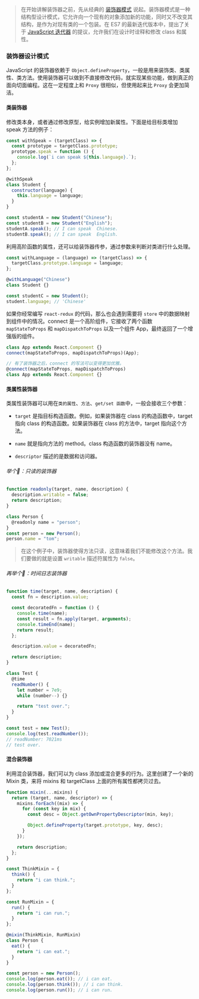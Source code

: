 > 在开始讲解装饰器之前，先从经典的 [装饰器模式](./../design/设计原则-丁.md) 说起。装饰器模式是一种结构型设计模式，它允许向一个现有的对象添加新的功能，同时又不改变其结构，是作为对现有类的一个包装。在 ES7 的最新迭代版本中，提出了关于 [JavaScript 迭代器](https://github.com/wycats/javascript-decorators) 的提议，允许我们在设计时诠释和修改 class 和属性。

### 装饰器设计模式

JavaScript 的装饰器依赖于 `Object.defineProperty`，一般是用来装饰类、类属性、类方法。使用装饰器可以做到不直接修改代码，就实现某些功能，做到真正的面向切面编程。这在一定程度上和 `Proxy` 很相似，但使用起来比 `Proxy` 会更加简洁。

#### 类装饰器

修改类本身，或者通过修改原型，给实例增加新属性。下面是给目标类增加 speak 方法的例子：

```javascript
const withSpeak = (targetClass) => {
  const prototype = targetClass.prototype;
  prototype.speak = function () {
    console.log(`i can speak ${this.language}.`);
  };
};

@withSpeak
class Student {
  constructor(language) {
    this.language = language;
  }
}

const studentA = new Student("Chinese");
const studentB = new Student("English");
studentA.speak(); // I can speak  Chinese.
studentB.speak(); // I can speak  English.
```

利用高阶函数的属性，还可以给装饰器传参，通过参数来判断对类进行什么处理。

```javascript
const withLanguage = (language) => (targetClass) => {
  targetClass.prototype.language = language;
};

@withLanguage("Chinese")
class Student {}

const studentC = new Student();
student.language; // 'Chinese'
```

如果你经常编写 `react-redux` 的代码，那么也会遇到需要将 `store` 中的数据映射到组件中的情况。connect 是一个高阶组件，它接收了两个函数 `mapStateToProps` 和 `mapDispatchToProps` 以及一个组件 App，最终返回了一个增强版的组件。

```javascript
class App extends React.Component {}
connect(mapStateToProps, mapDispatchToProps)(App);

// 有了装饰器之后，connect 的写法可以变得更加优雅。
@connect(mapStateToProps, mapDispatchToProps)
class App extends React.Component {}
```

#### 类属性装饰器

类属性装饰器可以用在`类的属性`、`方法`、`get/set 函数`中，一般会接收三个参数：

- `target` 是指目标构造函数。例如，如果装饰器在 class 的构造函数中，target 指向 class 的构造函数。如果装饰器在 class 的方法中，target 指向这个方法。

- `name` 就是指向方法的 method。class 构造函数的装饰器没有 name。

- `descriptor` 描述的是数据和访问器。

###### 举个:chestnut:：只读的装饰器

```javascript
function readonly(target, name, description) {
  description.writable = false;
  return description;
}

class Person {
  @readonly name = "person";
}
const person = new Person();
person.name = "tom";
```

> 在这个例子中，装饰器使得方法只读，这意味着我们不能修改这个方法。我们要做的就是设置 `writable` 描述符属性为 `false`。

###### 再举个:chestnut:：时间日志装饰器

```javascript
function time(target, name, description) {
  const fn = description.value;

  const decoratedFn = function () {
    console.time(name);
    const result = fn.apply(target, arguments);
    console.timeEnd(name);
    return result;
  };

  description.value = decoratedFn;

  return description;
}

class Test {
  @time
  readNumber() {
    let number = 7e9;
    while (number--) {}

    return "test over.";
  }
}

const test = new Test();
console.log(test.readNumber());
// readNumber: 7021ms
// test over.
```

#### 混合装饰器

利用混合装饰器，我们可以为 class 添加或混合更多的行为。这里创建了一个新的 Mixin 类，来将 mixins 和 targetClass 上面的所有属性都拷贝过去。

```javascript
function mixin(...mixins) {
  return (target, name, descriptor) => {
    mixins.forEach((mix) => {
      for (const key in mix) {
        const desc = Object.getOwnPropertyDescriptor(min, key);

        Object.defineProperty(target.prototype, key, desc);
      }
    });

    return description;
  };
}

const ThinkMixin = {
  think() {
    return "i can think.";
  }
};

const RunMixin = {
  run() {
    return "i can run.";
  }
};

@mixin(ThinkMixin, RunMixin)
class Person {
  eat() {
    return "i can eat.";
  }
}

const person = new Person();
console.log(person.eat()); // i can eat.
console.log(person.think()); // i can think.
console.log(person.run()); // i can run.
```

